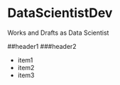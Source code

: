 DataScientistDev
================

Works and Drafts as Data Scientist

##header1
###header2

* item1
* item2
* item3
